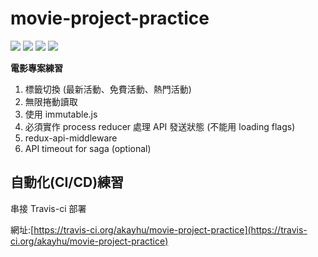 # movie-project-practice

[![](https://travis-ci.org/akayhu/movie-project-practice.svg?branch=master)](https://travis-ci.org/akayhu/movie-project-practice)
[![](https://img.shields.io/badge/language-React-blue.svg)](https://reactjs.org)
[![](https://img.shields.io/badge/dependencies-Redux-blue.svg)](https://redux.js.org/)
[![](https://img.shields.io/badge/dependencies-ReactRedux-blue.svg)](https://react-redux.js.org/)

**電影專案練習**

1. 標籤切換 (最新活動、免費活動、熱門活動)
2. 無限捲動讀取
3. 使用 immutable.js
4. 必須實作 process reducer 處理 API 發送狀態 (不能用 loading flags)
5. redux-api-middleware
6. API timeout for saga (optional)

## 自動化(CI/CD)練習

串接 Travis-ci 部署

網址:[https://travis-ci.org/akayhu/movie-project-practice](https://travis-ci.org/akayhu/movie-project-practice)